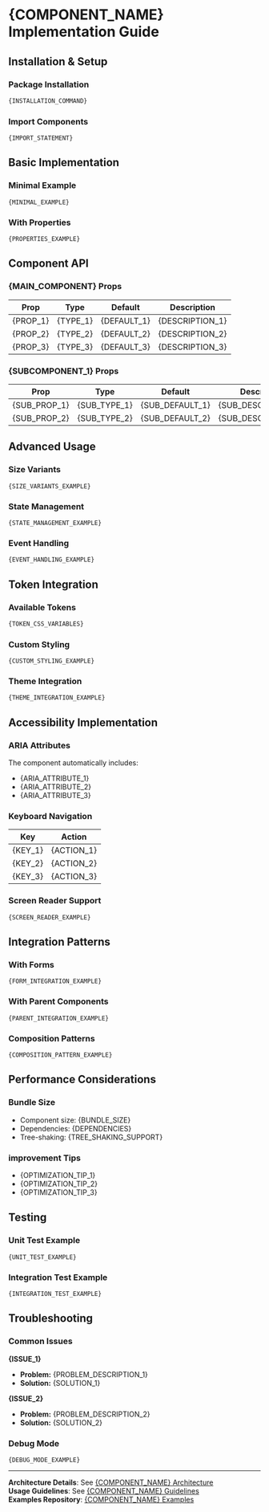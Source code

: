 # {COMPONENT_NAME} Implementation Guide

## Installation & Setup

### Package Installation
```bash
{INSTALLATION_COMMAND}
```

### Import Components
```{CODE_LANGUAGE}
{IMPORT_STATEMENT}
```

## Basic Implementation

### Minimal Example
```{CODE_LANGUAGE}
{MINIMAL_EXAMPLE}
```

### With Properties
```{CODE_LANGUAGE}
{PROPERTIES_EXAMPLE}
```

## Component API

### {MAIN_COMPONENT} Props

| Prop | Type | Default | Description |
|------|------|---------|-------------|
| {PROP_1} | {TYPE_1} | {DEFAULT_1} | {DESCRIPTION_1} |
| {PROP_2} | {TYPE_2} | {DEFAULT_2} | {DESCRIPTION_2} |
| {PROP_3} | {TYPE_3} | {DEFAULT_3} | {DESCRIPTION_3} |

### {SUBCOMPONENT_1} Props

| Prop | Type | Default | Description |
|------|------|---------|-------------|
| {SUB_PROP_1} | {SUB_TYPE_1} | {SUB_DEFAULT_1} | {SUB_DESCRIPTION_1} |
| {SUB_PROP_2} | {SUB_TYPE_2} | {SUB_DEFAULT_2} | {SUB_DESCRIPTION_2} |

## Advanced Usage

### Size Variants
```{CODE_LANGUAGE}
{SIZE_VARIANTS_EXAMPLE}
```

### State Management
```{CODE_LANGUAGE}
{STATE_MANAGEMENT_EXAMPLE}
```

### Event Handling
```{CODE_LANGUAGE}
{EVENT_HANDLING_EXAMPLE}
```

## Token Integration

### Available Tokens
```css
{TOKEN_CSS_VARIABLES}
```

### Custom Styling
```{CODE_LANGUAGE}
{CUSTOM_STYLING_EXAMPLE}
```

### Theme Integration
```{CODE_LANGUAGE}
{THEME_INTEGRATION_EXAMPLE}
```

## Accessibility Implementation

### ARIA Attributes
The component automatically includes:
- {ARIA_ATTRIBUTE_1}
- {ARIA_ATTRIBUTE_2}
- {ARIA_ATTRIBUTE_3}

### Keyboard Navigation
| Key | Action |
|-----|--------|
| {KEY_1} | {ACTION_1} |
| {KEY_2} | {ACTION_2} |
| {KEY_3} | {ACTION_3} |

### Screen Reader Support
```{CODE_LANGUAGE}
{SCREEN_READER_EXAMPLE}
```

## Integration Patterns

### With Forms
```{CODE_LANGUAGE}
{FORM_INTEGRATION_EXAMPLE}
```

### With Parent Components
```{CODE_LANGUAGE}
{PARENT_INTEGRATION_EXAMPLE}
```

### Composition Patterns
```{CODE_LANGUAGE}
{COMPOSITION_PATTERN_EXAMPLE}
```

## Performance Considerations

### Bundle Size
- Component size: {BUNDLE_SIZE}
- Dependencies: {DEPENDENCIES}
- Tree-shaking: {TREE_SHAKING_SUPPORT}

### improvement Tips
- {OPTIMIZATION_TIP_1}
- {OPTIMIZATION_TIP_2}
- {OPTIMIZATION_TIP_3}

## Testing

### Unit Test Example
```{CODE_LANGUAGE}
{UNIT_TEST_EXAMPLE}
```

### Integration Test Example
```{CODE_LANGUAGE}
{INTEGRATION_TEST_EXAMPLE}
```

## Troubleshooting

### Common Issues

**{ISSUE_1}**
- **Problem:** {PROBLEM_DESCRIPTION_1}
- **Solution:** {SOLUTION_1}

**{ISSUE_2}**
- **Problem:** {PROBLEM_DESCRIPTION_2}  
- **Solution:** {SOLUTION_2}

### Debug Mode
```{CODE_LANGUAGE}
{DEBUG_MODE_EXAMPLE}
```

---

**Architecture Details**: See [{COMPONENT_NAME} Architecture](02-architecture.md)  
**Usage Guidelines**: See [{COMPONENT_NAME} Guidelines](04-guidelines.md)  
**Examples Repository**: [{COMPONENT_NAME} Examples]({EXAMPLES_LINK})
